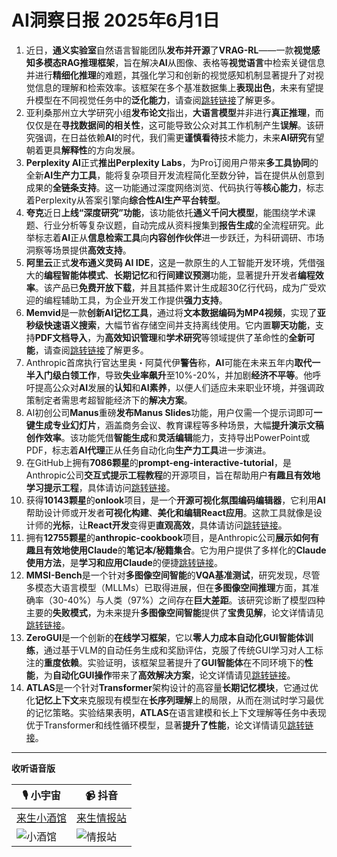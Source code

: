 # AI洞察日报 2025年6月1日

1.  近日，**通义实验室**自然语言智能团队**发布并开源**了**VRAG-RL**——一款**视觉感知多模态RAG推理框架**，旨在解决**AI**从图像、表格等**视觉语言**中检索关键信息并进行**精细化推理**的难题，其强化学习和创新的视觉感知机制显著提升了对视觉信息的理解和检索效率。该框架在多个基准数据集上**表现出色**，未来有望提升模型在不同视觉任务中的**泛化能力**，请查阅[跳转链接](https://github.com/Alibaba-NLP/VRAG)了解更多。
2.  亚利桑那州立大学研究小组**发布论文**指出，**大语言模型**并非进行**真正推理**，而仅仅是在**寻找数据间的相关性**，这可能导致公众对其工作机制产生**误解**。该研究强调，在日益依赖**AI**的时代，我们需更**谨慎看待**技术能力，未来**AI研究**有望朝着更具**解释性**的方向发展。
3.  **Perplexity AI**正式**推出Perplexity Labs**，为Pro订阅用户带来**多工具协同**的全新**AI生产力工具**，能将复杂项目开发流程简化至数分钟，旨在提供从创意到成果的**全链条支持**。这一功能通过深度网络浏览、代码执行等**核心能力**，标志着Perplexity从答案引擎向**综合性AI生产平台转型**。
4.  **夸克**近日**上线“深度研究”功能**，该功能依托**通义千问大模型**，能围绕学术课题、行业分析等复杂议题，自动完成从资料搜集到**报告生成**的全流程研究。此举标志着**AI**正从**信息检索工具**向**内容创作伙伴**进一步跃迁，为科研调研、市场洞察等场景提供**高效支持**。
5.  **阿里云**正式**发布通义灵码 AI IDE**，这是一款原生的人工智能开发环境，凭借强大的**编程智能体模式**、**长期记忆**和**行间建议预测**功能，显著提升开发者**编程效率**。该产品已**免费开放下载**，并且其插件累计生成超30亿行代码，成为广受欢迎的编程辅助工具，为企业开发工作提供**强力支持**。
6.  **Memvid**是一款**创新AI记忆工具**，通过将**文本数据编码为MP4视频**，实现了**亚秒级快速语义搜索**，大幅节省存储空间并支持离线使用。它内置**聊天功能**，支持**PDF文档导入**，为**高效知识管理**和**学术研究**等领域提供了革命性的**全新可能**，请查阅[跳转链接](https://github.com/Olow304/memvid)了解更多。
7.  Anthropic首席执行官达里奥・阿莫代伊**警告**称，**AI**可能在未来五年内**取代一半入门级白领工作**，导致**失业率飙升**至10%-20%，并加剧**经济不平等**。他呼吁提高公众对**AI**发展的**认知**和**AI素养**，以便人们适应未来职业环境，并强调政策制定者需思考超智能经济下的**解决方案**。
8.  AI初创公司**Manus**重磅**发布Manus Slides**功能，用户仅需一个提示词即可**一键生成专业幻灯片**，涵盖商务会议、教育课程等多种场景，大幅**提升演示文稿创作效率**。该功能凭借**智能生成**和**灵活编辑**能力，支持导出PowerPoint或PDF，标志着**AI代理**正从任务自动化向**生产力工具**进一步演进。
9.  在GitHub上拥有**7086颗星**的**prompt-eng-interactive-tutorial**，是Anthropic公司**交互式提示工程教程**的开源项目，旨在帮助用户**有趣且有效地学习提示工程**，具体请访问[跳转链接](https://github.com/anthropics/prompt-eng-interactive-tutorial)。
10. 获得**10143颗星**的**onlook**项目，是一个**开源可视化氛围编码编辑器**，它利用**AI**帮助设计师或开发者**可视化构建**、**美化和编辑React应用**。这款工具就像是设计师的**光标**，让**React开发**变得更**直观高效**，具体请访问[跳转链接](https://github.com/onlook-dev/onlook)。
11. 拥有**12755颗星**的**anthropic-cookbook**项目，是Anthropic公司**展示如何有趣且有效地使用Claude**的**笔记本/秘籍集合**。它为用户提供了多样化的**Claude使用方法**，是**学习和应用Claude**的便捷[跳转链接](https://github.com/anthropics/anthropic-cookbook)。
12. **MMSI-Bench**是一个针对**多图像空间智能**的**VQA基准测试**，研究发现，尽管多模态大语言模型（MLLMs）已取得进展，但在**多图像空间推理**方面，其准确率（30-40%）与人类（97%）之间存在**巨大差距**。该研究诊断了模型四种主要的**失败模式**，为未来提升**多图像空间智能**提供了**宝贵见解**，论文详情请见[跳转链接](https://arxiv.org/abs/2505.23764)。
13. **ZeroGUI**是一个创新的**在线学习框架**，它以**零人力成本自动化GUI智能体训练**，通过基于VLM的自动任务生成和奖励评估，克服了传统GUI学习对人工标注的**重度依赖**。实验证明，该框架显著提升了**GUI智能体**在不同环境下的**性能**，为**自动化GUI操作**带来了**高效解决方案**，论文详情请见[跳转链接](https://arxiv.org/abs/2505.23762)。
14. **ATLAS**是一个针对**Transformer**架构设计的高容量**长期记忆模块**，它通过优化**记忆上下文**来克服现有模型在**长序列理解**上的局限，从而在测试时学习最优的记忆策略。实验结果表明，**ATLAS**在语言建模和长上下文理解等任务中表现优于Transformer和线性循环模型，显著**提升了性能**，论文详情请见[跳转链接](https://arxiv.org/abs/2505.23735)。

---

**收听语音版**

| 🎙️ **小宇宙** | 📹 **抖音** |
| --- | --- |
| [来生小酒馆](https://www.xiaoyuzhoufm.com/podcast/683c62b7c1ca9cf575a5030e)  |   [来生情报站](https://www.douyin.com/user/MS4wLjABAAAAwpwqPQlu38sO38VyWgw9ZjDEnN4bMR5j8x111UxpseHR9DpB6-CveI5KRXOWuFwG)| 
| ![小酒馆](https://raw.githubusercontent.com/justlovemaki/CloudFlare-AI-Insight-Daily/refs/heads/main/docs/images/sm2.png) | ![情报站](https://raw.githubusercontent.com/justlovemaki/CloudFlare-AI-Insight-Daily/refs/heads/main/docs/images/sm1.png) |